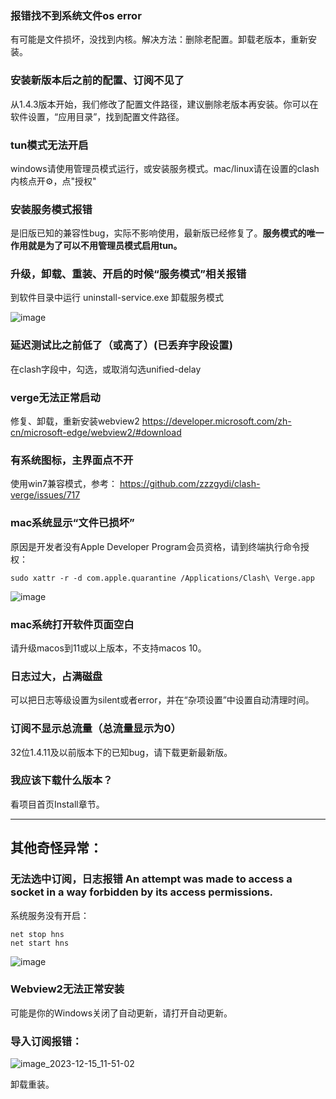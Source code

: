 ### 报错找不到系统文件os error

有可能是文件损坏，没找到内核。解决方法：删除老配置。卸载老版本，重新安装。

### 安装新版本后之前的配置、订阅不见了

从1.4.3版本开始，我们修改了配置文件路径，建议删除老版本再安装。你可以在软件设置，“应用目录”，找到配置文件路径。

### tun模式无法开启

windows请使用管理员模式运行，或安装服务模式。mac/linux请在设置的clash内核点开⚙️，点"授权"

### 安装服务模式报错

是旧版已知的兼容性bug，实际不影响使用，最新版已经修复了。**服务模式的唯一作用就是为了可以不用管理员模式启用tun。**

### 升级，卸载、重装、开启的时候“服务模式”相关报错

到软件目录中运行 uninstall-service.exe 卸载服务模式

![image](https://github.com/clash-verge-rev/clash-verge-rev/assets/96291150/e2b58ae9-3133-4948-9b3b-d0f1a7ad359f)

### 延迟测试比之前低了（或高了）(已丢弃字段设置)

在clash字段中，勾选，或取消勾选unified-delay

### verge无法正常启动

修复、卸载，重新安装webview2 https://developer.microsoft.com/zh-cn/microsoft-edge/webview2/#download

### 有系统图标，主界面点不开

使用win7兼容模式，参考： https://github.com/zzzgydi/clash-verge/issues/717

### mac系统显示“文件已损坏”

原因是开发者没有Apple Developer Program会员资格，请到终端执行命令授权：

`sudo xattr -r -d com.apple.quarantine /Applications/Clash\ Verge.app`

![image](https://github.com/clash-verge-rev/clash-verge-rev/assets/96291150/4974387f-7001-43ce-9e3e-a9a820e62a66)

### mac系统打开软件页面空白

请升级macos到11或以上版本，不支持macos 10。


### 日志过大，占满磁盘

可以把日志等级设置为silent或者error，并在“杂项设置”中设置自动清理时间。

### 订阅不显示总流量（总流量显示为0）

32位1.4.11及以前版本下的已知bug，请下载更新最新版。

### 我应该下载什么版本？

看项目首页Install章节。

---

## 其他奇怪异常：

### 无法选中订阅，日志报错 An attempt was made to access a socket in a way forbidden by its access permissions. 

系统服务没有开启：
```
net stop hns
net start hns
```
![image](https://github.com/clash-verge-rev/clash-verge-rev/assets/96291150/47783265-4d3f-414d-b28a-a4fecd9079bf)

### Webview2无法正常安装

可能是你的Windows关闭了自动更新，请打开自动更新。

### 导入订阅报错：

![image_2023-12-15_11-51-02](https://github.com/clash-verge-rev/clash-verge-rev/assets/96291150/8ba1e0c8-a711-4b78-97db-bc947e25f499)

卸载重装。